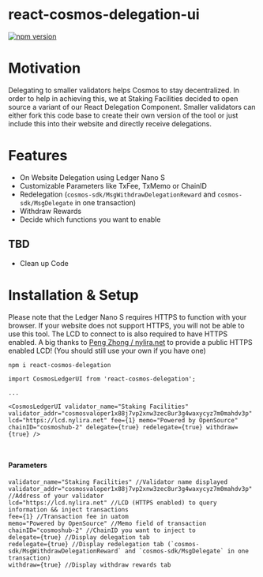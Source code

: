 # react-cosmos-delegation-ui

[![npm version](https://badge.fury.io/js/react-cosmos-delegation.svg)](https://badge.fury.io/js/react-cosmos-delegation)

[build-badge]: https://img.shields.io/travis/user/repo/master.png?style=flat-square
[build]: https://travis-ci.org/user/repo

[npm-badge]: https://img.shields.io/npm/v/npm-package.png?style=flat-square
[npm]: https://www.npmjs.com/package/react-cosmos-delegation

[coveralls-badge]: https://img.shields.io/coveralls/user/repo/master.png?style=flat-square
[coveralls]: https://coveralls.io/github/user/repo

# Motivation

Delegating to smaller validators helps Cosmos to stay decentralized. In order to help in achieving this, we at Staking Facilities decided to open source a variant of our React Delegation Component. Smaller validators can either fork this code base to create their own version of the tool or just include this into their website and directly receive delegations.

# Features

* On Website Delegation using Ledger Nano S
* Customizable Parameters like TxFee, TxMemo or ChainID
* Redelegation (`cosmos-sdk/MsgWithdrawDelegationReward` and `cosmos-sdk/MsgDelegate` in one transaction)
* Withdraw Rewards
* Decide which functions you want to enable


TBD
------

* Clean up Code

# Installation & Setup

Please note that the Ledger Nano S requires HTTPS to function with your browser. If your website does not support HTTPS, you will not be able to use this tool. The LCD to connect to is also required to have HTTPS enabled. A big thanks to [Peng Zhong / nylira.net](https://twitter.com/zcpeng) to provide a public HTTPS enabled LCD! (You should still use your own if you have one)

```
npm i react-cosmos-delegation
```

```JS
import CosmosLedgerUI from 'react-cosmos-delegation';

...

<CosmosLedgerUI validator_name="Staking Facilities" validator_addr="cosmosvaloper1x88j7vp2xnw3zec8ur3g4waxycyz7m0mahdv3p" lcd="https://lcd.nylira.net" fee={1} memo="Powered by OpenSource" chainID="cosmoshub-2" delegate={true} redelegate={true} withdraw={true} />



```

#### Parameters
```JS
validator_name="Staking Facilities" //Validator name displayed
validator_addr="cosmosvaloper1x88j7vp2xnw3zec8ur3g4waxycyz7m0mahdv3p" //Address of your validator
lcd="https://lcd.nylira.net" //LCD (HTTPS enabled) to query information && inject transactions
fee={1} //Transaction fee in uatom
memo="Powered by OpenSource" //Memo field of transaction
chainID="cosmoshub-2" //ChainID you want to inject to
delegate={true} //Display delegation tab
redelegate={true} //Display redelegation tab (`cosmos-sdk/MsgWithdrawDelegationReward` and `cosmos-sdk/MsgDelegate` in one transaction)
withdraw={true} //Display withdraw rewards tab

```
